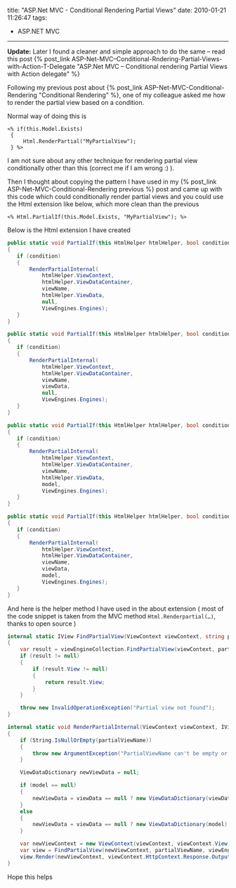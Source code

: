 title: "ASP.Net MVC - Conditional Rendering Partial Views"
date: 2010-01-21 11:26:47
tags:
- ASP.NET MVC
---

**Update:** Later I found a cleaner and simple approach to do the same – read this post {% post_link ASP-Net-MVC–Conditional-Rndering-Partial-Views-with-Action-T-Delegate "ASP.Net MVC – Conditional rendering Partial Views with Action<T> delegate" %}

Following my previous post about {% post_link ASP-Net-MVC-Conditional-Rendering "Conditional Rendering" %}, one of my colleague asked me how to render the partial view based on a condition.

Normal way of doing this is

```
<% if(this.Model.Exists)
 {
     Html.RenderPartial("MyPartialView");
 } %>
```

I am not sure about any other technique for rendering partial view conditionally other than this (correct me if I am wrong :) ).

Then I thought about copying the pattern I have used in my {% post_link ASP-Net-MVC-Conditional-Rendering previous %} post and came up with this code which could conditionally render partial views and you could use the Html extension like below, which more clean than the previous

`<% Html.PartialIf(this.Model.Exists, "MyPartialView"); %>`

Below is the Html extension I have created

```cs
public static void PartialIf(this HtmlHelper htmlHelper, bool condition, string viewName)
{
   if (condition)
   {
       RenderPartialInternal(
           htmlHelper.ViewContext,
           htmlHelper.ViewDataContainer,
           viewName,
           htmlHelper.ViewData,
           null,
           ViewEngines.Engines);
   }
}

public static void PartialIf(this HtmlHelper htmlHelper, bool condition, string viewName, ViewDataDictionary viewData)
{
   if (condition)
   {
       RenderPartialInternal(
           htmlHelper.ViewContext,
           htmlHelper.ViewDataContainer,
           viewName,
           viewData,
           null,
           ViewEngines.Engines);
   }
}

public static void PartialIf(this HtmlHelper htmlHelper, bool condition, string viewName, object model)
{
   if (condition)
   {
       RenderPartialInternal(
           htmlHelper.ViewContext,
           htmlHelper.ViewDataContainer,
           viewName,
           htmlHelper.ViewData,
           model,
           ViewEngines.Engines);
   }
}

public static void PartialIf(this HtmlHelper htmlHelper, bool condition, string viewName, object model, ViewDataDictionary viewData)
{
   if (condition)
   {
       RenderPartialInternal(
           htmlHelper.ViewContext,
           htmlHelper.ViewDataContainer,
           viewName,
           viewData,
           model,
           ViewEngines.Engines);
   }
}
```

And here is the helper method I have used in the about extension ( most of the code snippet is taken from the MVC method `Html.Renderpartial(…)`, thanks to open source )

```cs
internal static IView FindPartialView(ViewContext viewContext, string partialViewName, ViewEngineCollection viewEngineCollection)
{
    var result = viewEngineCollection.FindPartialView(viewContext, partialViewName);
    if (result != null)
    {
        if (result.View != null)
        {
            return result.View;
        }
    }

    throw new InvalidOperationException("Partial view not found");
}

internal static void RenderPartialInternal(ViewContext viewContext, IViewDataContainer viewDataContainer, string partialViewName, ViewDataDictionary viewData, object model, ViewEngineCollection viewEngineCollection)
{
    if (String.IsNullOrEmpty(partialViewName))
    {
        throw new ArgumentException("PartialViewName can't be empty or null.");
    }

    ViewDataDictionary newViewData = null;

    if (model == null)
    {
        newViewData = viewData == null ? new ViewDataDictionary(viewDataContainer.ViewData) : new ViewDataDictionary(viewData);
    }
    else
    {
        newViewData = viewData == null ? new ViewDataDictionary(model) : new ViewDataDictionary(viewData) { Model = model };
    }

    var newViewContext = new ViewContext(viewContext, viewContext.View, newViewData, viewContext.TempData);
    var view = FindPartialView(newViewContext, partialViewName, viewEngineCollection);
    view.Render(newViewContext, viewContext.HttpContext.Response.Output);
}
 ```

Hope this helps

